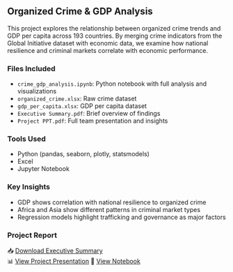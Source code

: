 ## Organized Crime & GDP Analysis

This project explores the relationship between organized crime trends and GDP per capita across 193 countries. By merging crime indicators from the Global Initiative dataset with economic data, we examine how national resilience and criminal markets correlate with economic performance.

### Files Included

- `crime_gdp_analysis.ipynb`: Python notebook with full analysis and visualizations
- `organized_crime.xlsx`: Raw crime dataset
- `gdp_per_capita.xlsx`: GDP per capita dataset
- `Executive Summary.pdf`: Brief overview of findings
- `Project PPT.pdf`: Full team presentation and insights

### Tools Used

- Python (pandas, seaborn, plotly, statsmodels)
- Excel
- Jupyter Notebook

### Key Insights

- GDP shows correlation with national resilience to organized crime
- Africa and Asia show different patterns in criminal market types
- Regression models highlight trafficking and governance as major factors

### Project Report

📥 [Download Executive Summary](Executive%20Summary.pdf)  
📊 [View Project Presentation](Project%20PPT.pdf)
📎 [View Notebook](crime_gdp_analysis.ipynb)


